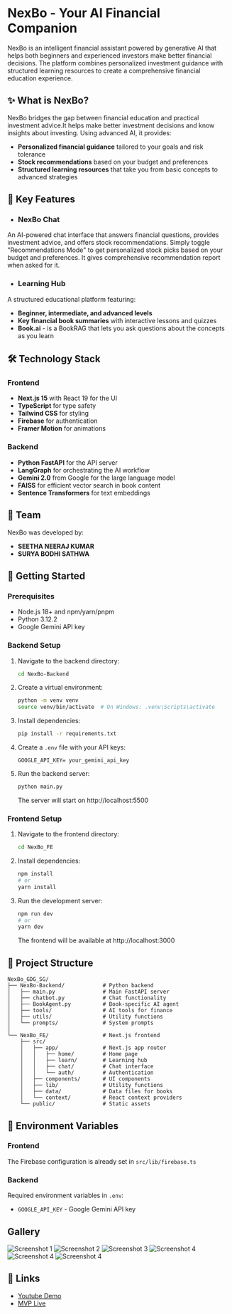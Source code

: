 # NexBo - Your AI Financial Companion

NexBo is an intelligent financial assistant powered by generative AI that helps both beginners and experienced investors make better financial decisions. The platform combines personalized investment guidance with structured learning resources to create a comprehensive financial education experience.



## ✨ What is NexBo?

NexBo bridges the gap between financial education and practical investment advice.It helps make better investment decisions and know insights about investing. Using advanced AI, it provides:

- **Personalized financial guidance** tailored to your goals and risk tolerance
- **Stock recommendations** based on your budget and preferences
- **Structured learning resources** that take you from basic concepts to advanced strategies

## 🚀 Key Features

- ### NexBo Chat
An AI-powered chat interface that answers financial questions, provides investment advice, and offers stock recommendations. Simply toggle "Recommendations Mode" to get personalized stock picks based on your budget and preferences. It gives comprehensive recommendation report when asked for it.

- ### Learning Hub
A structured educational platform featuring:
- **Beginner, intermediate, and advanced levels**
- **Key financial book summaries** with interactive lessons and quizzes
- **Book.ai** - is a BookRAG that lets you ask questions about the concepts as you learn

## 🛠️ Technology Stack

### Frontend
- **Next.js 15** with React 19 for the UI
- **TypeScript** for type safety
- **Tailwind CSS** for styling
- **Firebase** for authentication
- **Framer Motion** for animations

### Backend
- **Python FastAPI** for the API server
- **LangGraph** for orchestrating the AI workflow
- **Gemini 2.0** from Google for the large language model
- **FAISS** for efficient vector search in book content
- **Sentence Transformers** for text embeddings

## 👥 Team

NexBo was developed by:
- **SEETHA NEERAJ KUMAR**
- **SURYA BODHI SATHWA**

## 🚀 Getting Started

### Prerequisites
- Node.js 18+ and npm/yarn/pnpm
- Python 3.12.2
- Google Gemini API key

### Backend Setup

1. Navigate to the backend directory:
   ```bash
   cd NexBo-Backend
   ```

2. Create a virtual environment:
   ```bash
   python -m venv venv
   source venv/bin/activate  # On Windows: .venv\Scripts\activate
   ```

3. Install dependencies:
   ```bash
   pip install -r requirements.txt
   ```

4. Create a `.env` file with your API keys:
   ```
   GOOGLE_API_KEY= your_gemini_api_key
   ```

5. Run the backend server:
   ```bash
   python main.py
   ```
   The server will start on http://localhost:5500

### Frontend Setup

1. Navigate to the frontend directory:
   ```bash
   cd NexBo_FE
   ```

2. Install dependencies:
   ```bash
   npm install
   # or
   yarn install
   ```

3. Run the development server:
   ```bash
   npm run dev
   # or
   yarn dev
   ```
   The frontend will be available at http://localhost:3000

## 📁 Project Structure

```
NexBo_GDG_SG/
├── NexBo-Backend/            # Python backend
│   ├── main.py               # Main FastAPI server
│   ├── chatbot.py            # Chat functionality
│   ├── BookAgent.py          # Book-specific AI agent
│   ├── tools/                # AI tools for finance
│   ├── utils/                # Utility functions
│   └── prompts/              # System prompts
│
└── NexBo_FE/                 # Next.js frontend
    ├── src/
    │   ├── app/              # Next.js app router
    │   │   ├── home/         # Home page
    │   │   ├── learn/        # Learning hub
    │   │   ├── chat/         # Chat interface
    │   │   └── auth/         # Authentication
    │   ├── components/       # UI components
    │   ├── lib/              # Utility functions
    │   ├── data/             # Data files for books
    │   └── context/          # React context providers
    └── public/               # Static assets
```

## 📝 Environment Variables

### Frontend
The Firebase configuration is already set in `src/lib/firebase.ts`

### Backend
Required environment variables in `.env`:
- `GOOGLE_API_KEY` - Google Gemini API key

## Gallery

![Screenshot 1](assets/Screenshot_2025-04-06_195728.webp)
![Screenshot 2](assets/Screenshot_2025-04-06_195845.webp)
![Screenshot 3](assets/Screenshot_2025-04-06_200321.webp)
![Screenshot 4](assets/Screenshot_2025-04-06_200414.webp)
![Screenshot 4](assets/LearningHub.png)
![Screenshot 4](assets/Learning.png)



## 🔗 Links
- [Youtube Demo](https://youtu.be/GHgMH8V96FI)
- [MVP Live](https://nexbo-front.vercel.app)
